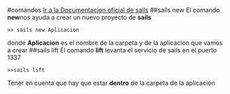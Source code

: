 #comandos
[Ir a la Documentacion oficial de sails](http://sailsjs.com/documentation/reference/command-line-interface/sails-console)
##sails new
El comando **new**nos ayuda a crear un nuevo proyecto de **sails**
```
>> sails new Aplicacion
```
donde **Aplicacion** es el nombre de la carpeta y de la aplicacion que vamos a crear
##sails lift
El comando **lift** levanta el servicio de sails en el puerto 1337
```
>>sails lift
```
Tener en cuenta que hay que estar **dentro** de la carpeta de la aplicación
